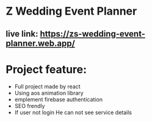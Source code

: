 # Z Wedding Event Planner
## live link: https://zs-wedding-event-planner.web.app/

# Project feature:

- Full project made by react
- Using aos animation library
- emplement firebase authentication
- SEO frendly
- If user not login He can not see service details
